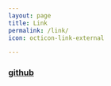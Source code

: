 ```yaml
---
layout: page
title: Link
permalink: /link/
icon: octicon-link-external

---
```


### [github](https://github.com/nsrfsn)
